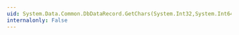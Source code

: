 ```yaml
---
uid: System.Data.Common.DbDataRecord.GetChars(System.Int32,System.Int64,System.Char[],System.Int32,System.Int32)
internalonly: False
---
```

